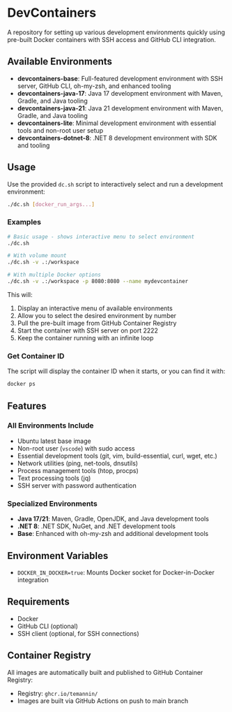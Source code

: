 # DevContainers

A repository for setting up various development environments quickly using pre-built Docker containers with SSH access and GitHub CLI integration.

## Available Environments

- **devcontainers-base**: Full-featured development environment with SSH server, GitHub CLI, oh-my-zsh, and enhanced tooling
- **devcontainers-java-17**: Java 17 development environment with Maven, Gradle, and Java tooling
- **devcontainers-java-21**: Java 21 development environment with Maven, Gradle, and Java tooling
- **devcontainers-lite**: Minimal development environment with essential tools and non-root user setup
- **devcontainers-dotnet-8**: .NET 8 development environment with SDK and tooling

## Usage

Use the provided `dc.sh` script to interactively select and run a development environment:

```bash
./dc.sh [docker_run_args...]
```

### Examples

```bash
# Basic usage - shows interactive menu to select environment
./dc.sh

# With volume mount
./dc.sh -v .:/workspace

# With multiple Docker options
./dc.sh -v .:/workspace -p 8080:8080 --name mydevcontainer
```

This will:
1. Display an interactive menu of available environments
2. Allow you to select the desired environment by number
3. Pull the pre-built image from GitHub Container Registry
4. Start the container with SSH server on port 2222
5. Keep the container running with an infinite loop


### Get Container ID
The script will display the container ID when it starts, or you can find it with:
```bash
docker ps
```

## Features

### All Environments Include
- Ubuntu latest base image
- Non-root user (`vscode`) with sudo access
- Essential development tools (git, vim, build-essential, curl, wget, etc.)
- Network utilities (ping, net-tools, dnsutils)
- Process management tools (htop, procps)
- Text processing tools (jq)
- SSH server with password authentication

### Specialized Environments
- **Java 17/21**: Maven, Gradle, OpenJDK, and Java development tools
- **.NET 8**: .NET SDK, NuGet, and .NET development tools
- **Base**: Enhanced with oh-my-zsh and additional development tools

## Environment Variables

- `DOCKER_IN_DOCKER=true`: Mounts Docker socket for Docker-in-Docker integration

## Requirements

- Docker
- GitHub CLI (optional)
- SSH client (optional, for SSH connections)

## Container Registry

All images are automatically built and published to GitHub Container Registry:
- Registry: `ghcr.io/temannin/`
- Images are built via GitHub Actions on push to main branch
